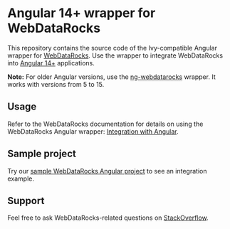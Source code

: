 # Angular 14+ wrapper for WebDataRocks

This repository contains the source code of the Ivy-compatible Angular wrapper for [WebDataRocks](https://www.webdatarocks.com/). Use the wrapper to integrate WebDataRocks into [Angular 14+](https://angular.dev/) applications.

**Note:** For older Angular versions, use the [ng-webdatarocks](https://github.com/WebDataRocks/ng-webdatarocks) wrapper. It works with versions from 5 to 15.

## Usage

Refer to the WebDataRocks documentation for details on using the WebDataRocks Angular wrapper: [Integration with Angular](https://www.webdatarocks.com/doc/angular/how-to-start-online-reporting/).

## Sample project

Try our [sample WebDataRocks Angular project](https://github.com/WebDataRocks/pivot-angular) to see an integration example.

## Support

Feel free to ask WebDataRocks-related questions on [StackOverflow](https://stackoverflow.com/questions/tagged/webdatarocks).
